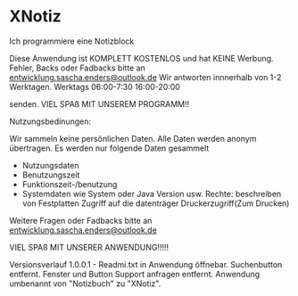 # XNotiz
Ich programmiere eine Notizblock

Diese Anwendung ist KOMPLETT KOSTENLOS und hat KEINE Werbung.
Fehler, Backs oder Fadbacks bitte an entwicklung.sascha.enders@outlook.de
Wir antworten innnerhalb von 1-2 Werktagen.
Werktags 06:00-7:30 16:00-20:00 

 senden. VIEL SPAß MIT UNSEREM PROGRAMM!!


Nutzungsbedinungen: 

Wir sammeln keine persönlichen Daten. Alle Daten werden anonym übertragen.
Es werden nur folgende Daten gesammelt
- Nutzungsdaten
- Benutzungszeit
- Funktionszeit-/benutzung
- Systemdaten wie System oder Java Version usw.
Rechte: 
beschreiben von Festplatten
Zugriff auf die datenträger
Druckerzugriff(Zum Drucken)

Weitere Fragen oder Fadbacks bitte an entwicklung.sascha.enders@outlook.de

VIEL SPAß MIT UNSERER ANWENDUNG!!!!!

Versionsverlauf
1.0.0.1 - 
Readmi.txt in Anwendung öffnebar. 
Suchenbutton entfernt. 
Fenster und Button Support anfragen entfernt. 
Anwendung umbenannt von "Notizbuch" zu "XNotiz". 
